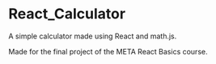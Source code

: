 # React_Calculator

A simple calculator made using React and math.js.

Made for the final project of the META React Basics course.
